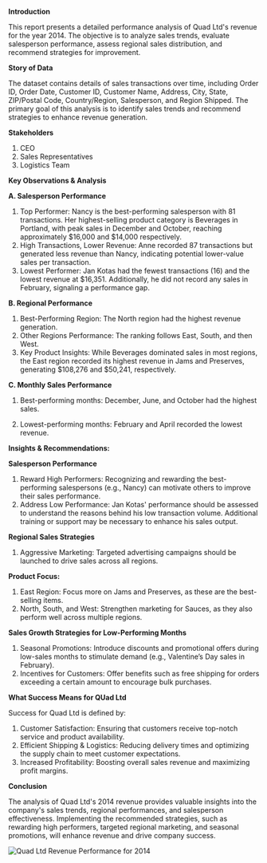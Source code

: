 **Introduction**

This report presents a detailed performance analysis of Quad Ltd's revenue for the year 2014. The objective is to analyze sales trends, evaluate salesperson performance, assess regional sales distribution, and recommend strategies for improvement.

 
**Story of Data**

The dataset contains details of sales transactions over time, including Order ID, Order Date, Customer ID, Customer Name, Address, City, State, ZIP/Postal Code, Country/Region, Salesperson, and Region Shipped. The primary goal of this analysis is to identify sales trends and recommend strategies to enhance revenue generation.


**Stakeholders**

1. CEO
2. Sales Representatives
3. Logistics Team

 
**Key Observations & Analysis**

**A. Salesperson Performance**

1. Top Performer: Nancy is the best-performing salesperson with 81 transactions. Her highest-selling product category is Beverages in Portland, with peak sales in December and October, reaching approximately $16,000 and $14,000 respectively.
2. High Transactions, Lower Revenue: Anne recorded 87 transactions but generated less revenue than Nancy, indicating potential lower-value sales per transaction.
3. Lowest Performer: Jan Kotas had the fewest transactions (16) and the lowest revenue at $16,351. Additionally, he did not record any sales in February, signaling a performance gap.


 
**B. Regional Performance**


1. Best-Performing Region: The North region had the highest revenue generation.
2. Other Regions Performance: The ranking follows East, South, and then West.
3. Key Product Insights: While Beverages dominated sales in most regions, the East region recorded its highest revenue in Jams and Preserves, generating $108,276 and $50,241, respectively.


 
**C. Monthly Sales Performance**

1. Best-performing months: December, June, and October had the highest sales.

2. Lowest-performing months: February and April recorded the lowest revenue.



 
**Insights & Recommendations:**

**Salesperson Performance**

1. Reward High Performers: Recognizing and rewarding the best-performing salespersons (e.g., Nancy) can motivate others to improve their sales performance.
2. Address Low Performance: Jan Kotas' performance should be assessed to understand the reasons behind his low transaction volume. Additional training or support may be necessary to enhance his sales output.

**Regional Sales Strategies**
1. Aggressive Marketing: Targeted advertising campaigns should be launched to drive sales across all regions.

**Product Focus:**

1. East Region: Focus more on Jams and Preserves, as these are the best-selling items.
2. North, South, and West: Strengthen marketing for Sauces, as they also perform well across multiple regions.

**Sales Growth Strategies for Low-Performing Months**

1. Seasonal Promotions: Introduce discounts and promotional offers during low-sales months to stimulate demand (e.g., Valentine’s Day sales in February).
2. Incentives for Customers: Offer benefits such as free shipping for orders exceeding a certain amount to encourage bulk purchases.

 
**What Success Means for QUad Ltd**

Success for Quad Ltd is defined by:

1. Customer Satisfaction: Ensuring that customers receive top-notch service and product availability.
2. Efficient Shipping & Logistics: Reducing delivery times and optimizing the supply chain to meet customer expectations.
3. Increased Profitability: Boosting overall sales revenue and maximizing profit margins.

 
**Conclusion**

The analysis of Quad Ltd's 2014 revenue provides valuable insights into the company's sales trends, regional performances, and salesperson effectiveness. Implementing the recommended strategies, such as rewarding high performers, targeted regional marketing, and seasonal promotions, will enhance revenue and drive company success.


![Quad Ltd Revenue Performance for 2014](https://github.com/user-attachments/assets/acb655c4-4547-4733-8ae6-35d65f48c069)

 
